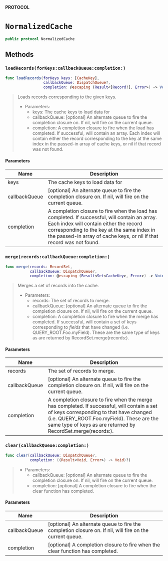 **PROTOCOL**

# `NormalizedCache`

```swift
public protocol NormalizedCache
```

## Methods
### `loadRecords(forKeys:callbackQueue:completion:)`

```swift
func loadRecords(forKeys keys: [CacheKey],
                 callbackQueue: DispatchQueue?,
                 completion: @escaping (Result<[Record?], Error>) -> Void)
```

> Loads records corresponding to the given keys.
>
> - Parameters:
>   - keys: The cache keys to load data for
>   - callbackQueue: [optional] An alternate queue to fire the completion closure on. If nil, will fire on the current queue.
>   - completion: A completion closure to fire when the load has completed. If successful, will contain an array. Each index will contain either the record corresponding to the key at the same index in the passed-in array of cache keys, or nil if that record was not found.

#### Parameters

| Name | Description |
| ---- | ----------- |
| keys | The cache keys to load data for |
| callbackQueue | [optional] An alternate queue to fire the completion closure on. If nil, will fire on the current queue. |
| completion | A completion closure to fire when the load has completed. If successful, will contain an array. Each index will contain either the record corresponding to the key at the same index in the passed-in array of cache keys, or nil if that record was not found. |

### `merge(records:callbackQueue:completion:)`

```swift
func merge(records: RecordSet,
           callbackQueue: DispatchQueue?,
           completion: @escaping (Result<Set<CacheKey>, Error>) -> Void)
```

> Merges a set of records into the cache.
>
> - Parameters:
>   - records: The set of records to merge.
>   - callbackQueue: [optional] An alternate queue to fire the completion closure on. If nil, will fire on the current queue.
>   - completion: A completion closure to fire when the merge has completed. If successful, will contain a set of keys corresponding to *fields* that have changed (i.e. QUERY_ROOT.Foo.myField). These are the same type of keys as are returned by RecordSet.merge(records:).

#### Parameters

| Name | Description |
| ---- | ----------- |
| records | The set of records to merge. |
| callbackQueue | [optional] An alternate queue to fire the completion closure on. If nil, will fire on the current queue. |
| completion | A completion closure to fire when the merge has completed. If successful, will contain a set of keys corresponding to  that have changed (i.e. QUERY_ROOT.Foo.myField). These are the same type of keys as are returned by RecordSet.merge(records:). |

### `clear(callbackQueue:completion:)`

```swift
func clear(callbackQueue: DispatchQueue?,
           completion: ((Result<Void, Error>) -> Void)?)
```

>
> - Parameters:
>   - callbackQueue: [optional] An alternate queue to fire the completion closure on. If nil, will fire on the current queue.
>   - completion: [optional] A completion closure to fire when the clear function has completed.

#### Parameters

| Name | Description |
| ---- | ----------- |
| callbackQueue | [optional] An alternate queue to fire the completion closure on. If nil, will fire on the current queue. |
| completion | [optional] A completion closure to fire when the clear function has completed. |